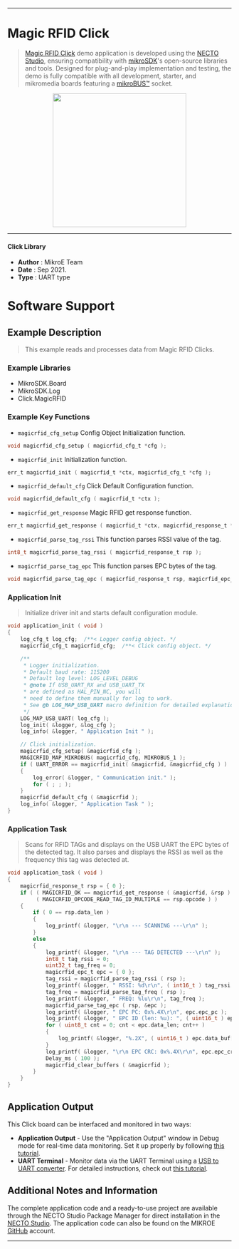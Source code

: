 
---
# Magic RFID Click

> [Magic RFID Click](https://www.mikroe.com/?pid_product=MIKROE-4425) demo application is developed using
the [NECTO Studio](https://www.mikroe.com/necto), ensuring compatibility with [mikroSDK](https://www.mikroe.com/mikrosdk)'s
open-source libraries and tools. Designed for plug-and-play implementation and testing, the demo is fully compatible with
all development, starter, and mikromedia boards featuring a [mikroBUS&trade;](https://www.mikroe.com/mikrobus) socket.

<p align="center">
  <img src="https://www.mikroe.com/?pid_product=MIKROE-4425&image=1" height=300px>
</p>

---

#### Click Library

- **Author**        : MikroE Team
- **Date**          : Sep 2021.
- **Type**          : UART type

# Software Support

## Example Description

> This example reads and processes data from Magic RFID Clicks.

### Example Libraries

- MikroSDK.Board
- MikroSDK.Log
- Click.MagicRFID

### Example Key Functions

- `magicrfid_cfg_setup` Config Object Initialization function.
```c
void magicrfid_cfg_setup ( magicrfid_cfg_t *cfg );
```

- `magicrfid_init` Initialization function.
```c
err_t magicrfid_init ( magicrfid_t *ctx, magicrfid_cfg_t *cfg );
```

- `magicrfid_default_cfg` Click Default Configuration function.
```c
void magicrfid_default_cfg ( magicrfid_t *ctx );
```

- `magicrfid_get_response` Magic RFID get response function.
```c
err_t magicrfid_get_response ( magicrfid_t *ctx, magicrfid_response_t *rsp );
```

- `magicrfid_parse_tag_rssi` This function parses RSSI value of the tag.
```c
int8_t magicrfid_parse_tag_rssi ( magicrfid_response_t rsp );
```

- `magicrfid_parse_tag_epc` This function parses EPC bytes of the tag.
```c
void magicrfid_parse_tag_epc ( magicrfid_response_t rsp, magicrfid_epc_t *epc );
```

### Application Init

> Initialize driver init and starts default configuration module.

```c
void application_init ( void ) 
{
    log_cfg_t log_cfg;  /**< Logger config object. */
    magicrfid_cfg_t magicrfid_cfg;  /**< Click config object. */

    /** 
     * Logger initialization.
     * Default baud rate: 115200
     * Default log level: LOG_LEVEL_DEBUG
     * @note If USB_UART_RX and USB_UART_TX 
     * are defined as HAL_PIN_NC, you will 
     * need to define them manually for log to work. 
     * See @b LOG_MAP_USB_UART macro definition for detailed explanation.
     */
    LOG_MAP_USB_UART( log_cfg );
    log_init( &logger, &log_cfg );
    log_info( &logger, " Application Init " );

    // Click initialization.
    magicrfid_cfg_setup( &magicrfid_cfg );
    MAGICRFID_MAP_MIKROBUS( magicrfid_cfg, MIKROBUS_1 );
    if ( UART_ERROR == magicrfid_init( &magicrfid, &magicrfid_cfg ) ) 
    {
        log_error( &logger, " Communication init." );
        for ( ; ; );
    }
    magicrfid_default_cfg ( &magicrfid );
    log_info( &logger, " Application Task " );
}
```

### Application Task

> Scans for RFID TAGs and displays on the USB UART the EPC bytes of the detected tag.
It also parses and displays the RSSI as well as the frequency this tag was detected at.

```c
void application_task ( void ) 
{
    magicrfid_response_t rsp = { 0 };
    if ( ( MAGICRFID_OK == magicrfid_get_response ( &magicrfid, &rsp ) ) && 
         ( MAGICRFID_OPCODE_READ_TAG_ID_MULTIPLE == rsp.opcode ) )
    {
        if ( 0 == rsp.data_len )
        {
            log_printf( &logger, "\r\n --- SCANNING ---\r\n" );
        }
        else
        {
            log_printf( &logger, "\r\n --- TAG DETECTED ---\r\n" );
            int8_t tag_rssi = 0;
            uint32_t tag_freq = 0;
            magicrfid_epc_t epc = { 0 };
            tag_rssi = magicrfid_parse_tag_rssi ( rsp );
            log_printf( &logger, " RSSI: %d\r\n", ( int16_t ) tag_rssi );
            tag_freq = magicrfid_parse_tag_freq ( rsp );
            log_printf( &logger, " FREQ: %lu\r\n", tag_freq );
            magicrfid_parse_tag_epc ( rsp, &epc );
            log_printf( &logger, " EPC PC: 0x%.4X\r\n", epc.epc_pc );
            log_printf( &logger, " EPC ID (len: %u): ", ( uint16_t ) epc.data_len );
            for ( uint8_t cnt = 0; cnt < epc.data_len; cnt++ )
            {
                log_printf( &logger, "%.2X", ( uint16_t ) epc.data_buf[ cnt ] );
            }
            log_printf( &logger, "\r\n EPC CRC: 0x%.4X\r\n", epc.epc_crc );
            Delay_ms ( 100 );
            magicrfid_clear_buffers ( &magicrfid );
        }
    }
}
```

## Application Output

This Click board can be interfaced and monitored in two ways:
- **Application Output** - Use the "Application Output" window in Debug mode for real-time data monitoring.
Set it up properly by following [this tutorial](https://www.youtube.com/watch?v=ta5yyk1Woy4).
- **UART Terminal** - Monitor data via the UART Terminal using
a [USB to UART converter](https://www.mikroe.com/click/interface/usb?interface*=uart,uart). For detailed instructions,
check out [this tutorial](https://help.mikroe.com/necto/v2/Getting%20Started/Tools/UARTTerminalTool).

## Additional Notes and Information

The complete application code and a ready-to-use project are available through the NECTO Studio Package Manager for 
direct installation in the [NECTO Studio](https://www.mikroe.com/necto). The application code can also be found on
the MIKROE [GitHub](https://github.com/MikroElektronika/mikrosdk_click_v2) account.

---
